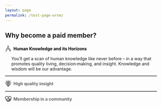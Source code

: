 ```yaml
---
layout: page
permalink: /test-page-wrxm/
---
```

<style>
  .tabs-container {
    max-width: 600px;
    margin: 0 auto;
    text-align: left;           /* ensure all children default to left */
  }

  .tabs-container h2 {
    margin-bottom: 1em;
    /* no text-align here: inherits left from the container */
  }

  .tab {
    display: flex;
    align-items: center;
    justify-content: flex-start;
    cursor: pointer;
    margin: 1em 0;
  }

  .tab img {
    width: 1.5em;
    height: 1.5em;
    margin-right: 0.5em;
    vertical-align: middle;
  }

  .tab-label {
    font-weight: bold;
    color: #666;               /* default grey */
  }

  .tab-label.active {
    color: #000;               /* active = black */
  }

  /* the content panels */
  .tab-content {
    margin-left: 1.5em;        /* indent to line up under label text */
    display: none;
  }
  .tab-content.active {
    display: block;
  }

  /* simple divider */
  .tabs-container hr {
    border: none;
    border-top: 1px solid #666;
    margin: 1em 0;
  }
</style>

<div class="tabs-container">
  <h2>Why become a paid member?</h2>

  <!-- 1st item -->
  <div class="tab" data-target="section1">
    <img src="/assets/images/drawing-compass.png" alt="Knowledge Icon" />
    <span class="tab-label active">Human Knowledge and its Horizons</span>
  </div>
  <div id="section1" class="tab-content active">
    <p>
      You’ll get a scan of human knowledge like never before – in a way that
      promotes quality living, decision‑making, and insight. Knowledge and
      wisdom will be our advantage.
    </p>
  </div>

  <hr />

  <!-- 2nd item -->
  <div class="tab" data-target="section2">
    <img src="/assets/images/insight.png" alt="Insight Icon" />
    <span class="tab-label">High quality insight</span>
  </div>
  <div id="section2" class="tab-content">
    <p>
      This means deep, unique insight through weekly articles (and other
      goodies) in the fields of art, science, philosophy, and technology –
      amongst others, published right here. Here’s an example of the quality
      you can expect.
    </p>
  </div>

  <hr />

  <!-- 3rd item -->
  <div class="tab" data-target="section3">
    <img src="/assets/images/united.png" alt="Community Icon" />
    <span class="tab-label">Membership in a community</span>
  </div>
  <div id="section3" class="tab-content">
    <p>
      To learn from each other through a community dedicated to ideas,
      illustrations, techniques, tools, and everything else. Join us!
    </p>
  </div>
</div>

<script>
  document.querySelectorAll('.tab').forEach(tab => {
    tab.addEventListener('click', () => {
      // deactivate all
      document.querySelectorAll('.tab-label').forEach(lbl => lbl.classList.remove('active'));
      document.querySelectorAll('.tab-content').forEach(c => c.classList.remove('active'));

      // activate clicked
      tab.querySelector('.tab-label').classList.add('active');
      document.getElementById(tab.dataset.target).classList.add('active');
    });
  });
</script>
